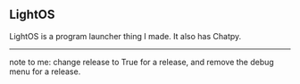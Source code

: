 ## LightOS
LightOS is a program launcher thing I made. It also has Chatpy. 
___
note to me: change release to True for a release, and remove the debug menu for a release.